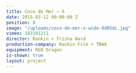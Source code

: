 ```yaml
---
title: Coco de Mer — X
date: 2015-03-12 00:00:00 Z
position: 8
image: "/uploads/coco-de-mer-x-wide-9d05dc.jpg"
vimeo: 183101211
director: Rankin + Trisha Ward
production-company: Rankin Film + TBWA
equipment: RED Dragon
is-shown: true
layout: project
---
```


